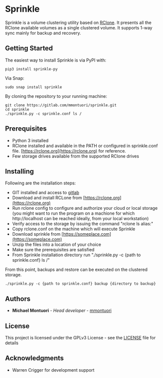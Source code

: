 # Sprinkle

Sprinkle is a volume clustering utility based on [RClone](https://rclone.org). It presents all the
RClone available volumes as a single clustered volume. It supports 1-way sync mainly for
backup and recovery.

## Getting Started

The easiest way to install Sprinkle is via PyPI with:
```
pip3 install sprinkle-py
```

Via Snap:
```
sudo snap install sprinkle
```

By cloning the repository to your running machine:
```
git clone https://gitlab.com/mmontuori/sprinkle.git
cd sprinkle
./sprinkle.py -c sprinkle.conf ls /
```

## Prerequisites

* Python 3 installed
* RClone installed and available in the PATH or configured in sprinkle.conf file.
  [https://rclone.org](https://rclone.org) for reference.
* Few storage drives available from the supported RClone drives

## Installing

Following are the installation steps:

* GIT installed and access to [gitlab](https://gitlab.com)
* Download and install RCLone from [https://rclone.org](https://rclone.org)
* Run rclone config to configure and authorize your cloud or local storage
  (you might want to run the program on a machione for which http://localhost can be reached
  ideally, from your local workstation)
* Verify access to the storage by issuing the command "rclone ls alias:"
* Copy rclone.conf on the machine which will execute Sprinkle
* Download sprinkle from [https://someplace.com](https://someplace.com)
* Unzip the files into a location of your choice
* Make sure the prerequisites are satisfied
* From Sprinkle installation directory run "./sprinkle.py -c {path to sprinkle.conf} ls /"

From this point, backups and restore can be executed on the clustered storage.

```
./sprinkle.py -c {path to sprinkle.conf} backup {directory to backup}
```

## Authors

* **Michael Montuori** - *Head developer* - [mmontuori](https://gitlab.com/mmontuori)

## License

This project is licensed under the GPLv3 License - see the
[LICENSE](https://www.gnu.org/licenses/gpl-3.0.en.html) file for details

## Acknowledgments

* Warren Crigger for development support

